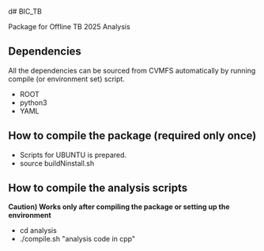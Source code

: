 d# BIC_TB

Package for Offline TB 2025 Analysis

## Dependencies

All the dependencies can be sourced from CVMFS automatically by running compile (or environment set) script.

* ROOT
* python3
* YAML

## How to compile the package (required only once)
- Scripts for UBUNTU is prepared.
- source buildNinstall.sh

## How to compile the analysis scripts
**Caution) Works only after compiling the package or setting up the environment**

- cd analysis
- ./compile.sh "analysis code in cpp"


